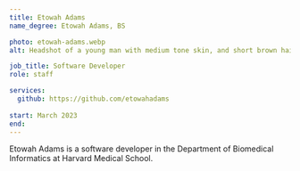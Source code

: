 ```yaml
---
title: Etowah Adams
name_degree: Etowah Adams, BS

photo: etowah-adams.webp
alt: Headshot of a young man with medium tone skin, and short brown hair offering a slight smile wearing a blue tee shirt in front of a solid-colored light background.

job_title: Software Developer
role: staff

services:
  github: https://github.com/etowahadams
  
start: March 2023
end:
---
```

Etowah Adams is a software developer in the Department of Biomedical Informatics at Harvard Medical School.

